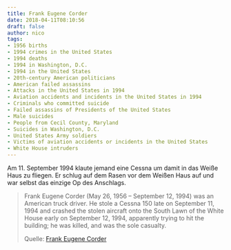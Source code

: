 ```yaml
---
title: Frank Eugene Corder
date: 2018-04-11T08:10:56
draft: false
author: nico
tags:
- 1956 births
- 1994 crimes in the United States
- 1994 deaths
- 1994 in Washington, D.C.
- 1994 in the United States
- 20th-century American politicians
- American failed assassins
- Attacks in the United States in 1994
- Aviation accidents and incidents in the United States in 1994
- Criminals who committed suicide
- Failed assassins of Presidents of the United States
- Male suicides
- People from Cecil County, Maryland
- Suicides in Washington, D.C.
- United States Army soldiers
- Victims of aviation accidents or incidents in the United States
- White House intruders
---
```


Am 11. September 1994 klaute jemand eine Cessna um damit in das Weiße Haus zu fliegen. Er schlug auf dem Rasen vor dem Weißen Haus auf und war selbst das einzige Op des Anschlags.

> Frank Eugene Corder (May 26, 1956 – September 12, 1994) was an American truck
> driver. He stole a Cessna 150 late on September 11, 1994 and crashed the
> stolen aircraft onto the South Lawn of the White House early on September 12,
> 1994, apparently trying to hit the building; he was killed, and was the sole
> casualty.
>
> Quelle: [Frank Eugene Corder](https://en.wikipedia.org/wiki/Frank_Eugene_Corder)
